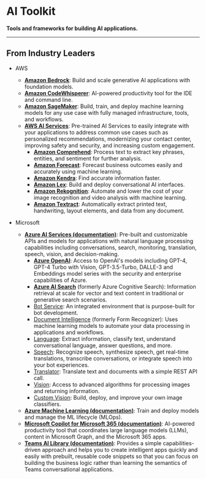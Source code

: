 # AI Toolkit
**Tools and frameworks for building AI applications.**

---------------------------------------------------------

## From Industry Leaders
* AWS
    + **[Amazon Bedrock](https://aws.amazon.com/bedrock/)**: Build and scale generative AI applications with foundation models.
    + **[Amazon CodeWhisperer](https://aws.amazon.com/codewhisperer/)**: AI-powered productivity tool for the IDE and command line.
    + **[Amazon SageMaker](https://aws.amazon.com/sagemaker/)**: Build, train, and deploy machine learning models for any use case with fully managed infrastructure, tools, and workflows.
    + **[AWS AI Services](https://aws.amazon.com/machine-learning/ai-services/)**: Pre-trained AI Services to easily integrate with your applications to address common use cases such as personalized recommendations, modernizing your contact center, improving safety and security, and increasing custom engagement.
        + **[Amazon Comprehend](https://aws.amazon.com/comprehend/?c=ml&sec=srv)**: Process text to extract key phrases, entities, and sentiment for further analysis.        
        + **[Amazon Forecast](https://aws.amazon.com/forecast/?c=ml&sec=srv)**: Forecast business outcomes easily and accurately using machine learning.
        + **[Amazon Kendra](https://aws.amazon.com/kendra/?c=ml&sec=srv)**: Find accurate information faster.
        + **[Amazon Lex](https://aws.amazon.com/lex/?c=ml&sec=srv)**: Build and deploy conversational AI interfaces.
        + **[Amazon Rekognition](https://aws.amazon.com/rekognition/?c=ml&sec=srv)**: Automate and lower the cost of your image recognition and video analysis with machine learning.
        + **[Amazon Textract](https://aws.amazon.com/textract/?c=ml&sec=srv)**: Automatically extract printed text, handwriting, layout elements, and data from any document.

* Microsoft
    + **[Azure AI Services (documentation)](https://learn.microsoft.com/en-us/azure/ai-services/)**: Pre-built and customizable APIs and models for applications with natural language processing capabilities including conversations, search, monitoring, translation, speech, vision, and decision-making.
      +   **[Azure OpenAI](https://learn.microsoft.com/en-us/azure/ai-services/openai/)**: Access to OpenAI's models including GPT-4, GPT-4 Turbo with Vision, GPT-3.5-Turbo, DALLE-3 and Embeddings model series with the security and enterprise capabilities of Azure.
      +   **[Azure AI Search](https://learn.microsoft.com/en-us/azure/search/)** (formerly Azure Cognitive Search): Information retrieval at scale for vector and text content in traditional or generative search scenarios.
      +   [Bot Service](https://learn.microsoft.com/en-us/azure/bot-service/?view=azure-bot-service-4.0): An integrated environment that is purpose-built for bot development.
      +   [Document Intelligence](https://learn.microsoft.com/en-us/azure/ai-services/document-intelligence/?view=doc-intel-4.0.0) (formerly Form Recognizer): Uses machine learning models to automate your data processing in applications and workflows.
      +   [Language](https://learn.microsoft.com/en-us/azure/ai-services/language-service/): Extract information, classify text, understand conversational language, answer questions, and more.
      +   [Speech](https://learn.microsoft.com/en-us/azure/ai-services/language-service/): Recognize speech, synthesize speech, get real-time translations, transcribe conversations, or integrate speech into your bot experiences.
      +   [Translator](https://learn.microsoft.com/en-us/azure/ai-services/translator/): Translate text and documents with a simple REST API call.
      +   [Vision](https://learn.microsoft.com/en-us/azure/ai-services/computer-vision/): Access to advanced algorithms for processing images and returning information.
      +   [Custom Vision](https://learn.microsoft.com/en-us/azure/ai-services/custom-vision-service/): Build, deploy, and improve your own image classifiers.
    + **[Azure Machine Learning (documentation)](https://learn.microsoft.com/en-us/azure/machine-learning/?view=azureml-api-2)**: Train and deploy models and manage the ML lifecycle (MLOps).
    + **[Microsoft Copilot for Microsoft 365 (documentation)](https://learn.microsoft.com/en-us/microsoft-365-copilot/)**: AI-powered productivity tool that coordinates large language models (LLMs), content in Microsoft Graph, and the Microsoft 365 apps.
    + **[Teams AI Library (documentation)](https://learn.microsoft.com/en-us/microsoftteams/platform/bots/how-to/teams%20conversational%20ai/teams-conversation-ai-overview)**: Provides a simple capabilities-driven approach and helps you to create intelligent apps quickly and easily with prebuilt, reusable code snippets so that you can focus on building the business logic rather than learning the semantics of Teams conversational applications.
